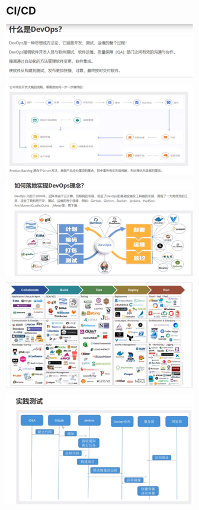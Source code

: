 # CI/CD

![](.gitbook/assets/image%20%28231%29.png)

![](.gitbook/assets/image%20%28233%29.png)

![](.gitbook/assets/image%20%28234%29.png)

![](.gitbook/assets/image%20%28232%29.png)

![](.gitbook/assets/image%20%28230%29.png)

